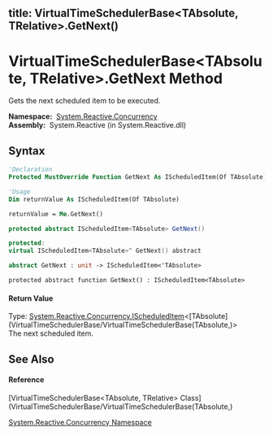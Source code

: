 title: VirtualTimeSchedulerBase<TAbsolute, TRelative>.GetNext()
---
# VirtualTimeSchedulerBase\<TAbsolute, TRelative\>.GetNext Method

Gets the next scheduled item to be executed.

**Namespace:**  [System.Reactive.Concurrency](System.Reactive.Concurrency/System.Reactive.Concurrency)  
**Assembly:**  System.Reactive (in System.Reactive.dll)

## Syntax

```vb
'Declaration
Protected MustOverride Function GetNext As IScheduledItem(Of TAbsolute)
```

```vb
'Usage
Dim returnValue As IScheduledItem(Of TAbsolute)

returnValue = Me.GetNext()
```

```csharp
protected abstract IScheduledItem<TAbsolute> GetNext()
```

```c++
protected:
virtual IScheduledItem<TAbsolute>^ GetNext() abstract
```

```fsharp
abstract GetNext : unit -> IScheduledItem<'TAbsolute> 
```

```jscript
protected abstract function GetNext() : IScheduledItem<TAbsolute>
```

#### Return Value

Type: [System.Reactive.Concurrency.IScheduledItem](IScheduledItem/IScheduledItem(TAbsolute))\<[TAbsolute](VirtualTimeSchedulerBase/VirtualTimeSchedulerBase(TAbsolute,)\>  
The next scheduled item.

## See Also

#### Reference

[VirtualTimeSchedulerBase\<TAbsolute, TRelative\> Class](VirtualTimeSchedulerBase/VirtualTimeSchedulerBase(TAbsolute,)

[System.Reactive.Concurrency Namespace](System.Reactive.Concurrency/System.Reactive.Concurrency)





